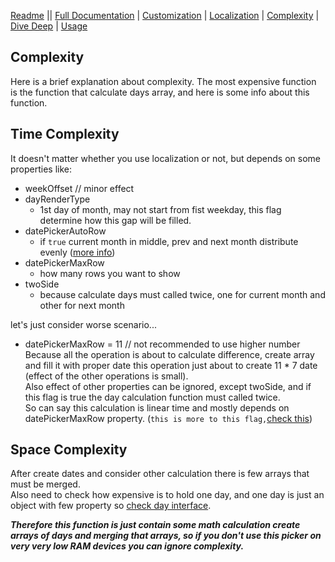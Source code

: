 [Readme](../README.md) || [Full Documentation](../docs/index.md) | [Customization](./customization.md) | [Localization](./localization.md) | [Complexity](./complexity.md) | [Dive Deep](./diveDeep.md) | [Usage](./usage.md)

## Complexity

Here is a brief explanation about complexity. The most expensive function is the function that calculate days array, and here is some info about this function.

## Time Complexity

It doesn't matter whether you use localization or not, but depends on some properties like:

- weekOffset // minor effect
- dayRenderType
  - 1st day of month, may not start from fist weekday, this flag determine how this gap will be filled.
- datePickerAutoRow
  - if `true` current month in middle, prev and next month distribute evenly ([more info](./diveDeep.md#datepickermaxrow-and-datepickerautorow))
- datePickerMaxRow
  - how many rows you want to show
- twoSide
  - because calculate days must called twice, one for current month and other for next month

let's just consider worse scenario...

- datePickerMaxRow = 11 // not recommended to use higher number <br>
  Because all the operation is about to calculate difference, create array and fill it with proper date this operation just about to create 11 \* 7 date (effect of the other operations is small). <br>
  Also effect of other properties can be ignored, except twoSide, and if this flag is true the day calculation function must called twice. <br>
  So can say this calculation is linear time and mostly depends on datePickerMaxRow property. (`this is more to this flag,`[check this](./diveDeep.md#datepickermaxrow-and-datepickerautorow))

## Space Complexity

After create dates and consider other calculation there is few arrays that must be merged. <br>
Also need to check how expensive is to hold one day, and one day is just an object with few property so [check day interface](../docs/drm-datepickerjs.days.md). <br>

**_Therefore this function is just contain some math calculation create arrays of days and merging that arrays, so if you don't use this picker on very very low RAM devices you can ignore complexity._**
